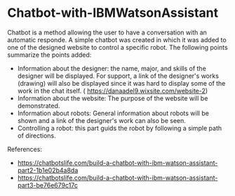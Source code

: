 # Chatbot-with-IBMWatsonAssistant

Chatbot is a method allowing the user to have a conversation with an automatic responde. A simple chatbot was created in which it was added to one of the designed website to control a specific robot. The following points summarize the points added:

* Information about the designer: the name, major, and skills of the designer will be displayed. For support, a link of the designer's works (drawing) will also be displayed since it was hard to display some of the work in the chat itself. ( https://danaadel9.wixsite.com/website-2) 
* Information about the website: The purpose of the website will be demonstrated. 
* Information about robots: General information about robots will be shown and a link of the designer's work can also be seen. 
* Controlling a robot: this part guids the robot by following a simple path of directions. 

References: 
* https://chatbotslife.com/build-a-chatbot-with-ibm-watson-assistant-part2-1b1e02b4a8da
* https://chatbotslife.com/build-a-chatbot-with-ibm-watson-assistant-part3-be76e679c17c
